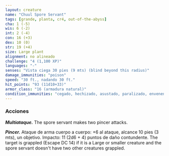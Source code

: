 ```yaml
---
layout: creature
name: "Chuul Spore Servant"
tags: [grande, planta, cr4, out-of-the-abyss]
cha: 1 (-5)
wis: 6 (-2)
int: 2 (-4)
con: 16 (+3)
dex: 10 (0)
str: 19 (+4)
size: Large plant
alignment: no alineado
challenge: "4 (1,100 XP)"
languages: "-"
senses: "Vista ciega 30 pies (9 mts) (blind beyond this radius)"
damage_immunities: "poison"
speed: "30 ft., nadando 30 ft."
hit_points: "93 (11d10+33)"
armor_class: "16 (armadura natural)"
condition_immunities: "cegado, hechizado, asustado, paralizado, envenenado"
---
```


### Acciones

***Multiataque.*** The spore servant makes two pincer attacks.

***Pincer.*** Ataque de arma cuerpo a cuerpo: +6 al ataque, alcance 10 pies (3 mts), un objetivo. Impacto: 11 (2d6 + 4) puntos de daño contundente. The target is grappled (Escape DC 14) if it is a Large or smaller creature and the spore servant doesn't have two other creatures grappled.